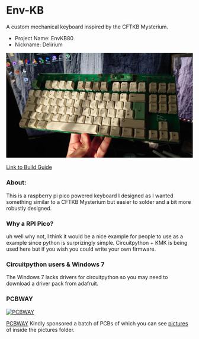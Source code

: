 # Env-KB
 A custom mechanical keyboard inspired by the CFTKB Mysterium.
 
- Project Name: EnvKB80
- Nickname: Delirium

![Rev0 Build](_pictures/Rev.0/Built/DSC_0826.JPG)

[Link to Build Guide](_docs/EnvKB-BuildGuide.pdf)


### About:
This is a raspberry pi pico powered keyboard I designed as I wanted something similar to a CFTKB Mysterium but easier to solder and a bit more robustly designed.

### Why a RPI Pico?
uh well why not, I think it would be a nice example for people to use as a example since python is surprizingly simple.
Circuitpython + KMK is being used here but if you wish you could write your own firmware.

### Circuitpython users & Windows 7 
The Windows 7 lacks drivers for circuitpython so you may need to download a driver pack from adafruit.

### PCBWAY

[![PCBWAY](https://4.bp.blogspot.com/-sn_1frB-tto/W_eevs6kyzI/AAAAAAAANhE/ZPlkvH6ysTAMuBJlbtYsSxkC28xaRrZugCLcBGAs/s1600/PCBWay%2BTlogo.png)](http://pcbway.com)

[PCBWAY](http://pcbway.com) Kindly sponsored a batch of PCBs of which you can see [pictures](_pictures/Hotswap/) of inside the pictures folder.
